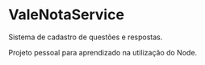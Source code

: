 # ValeNotaService
Sistema de cadastro de questões e respostas.

Projeto pessoal para aprendizado na utilização do Node.
